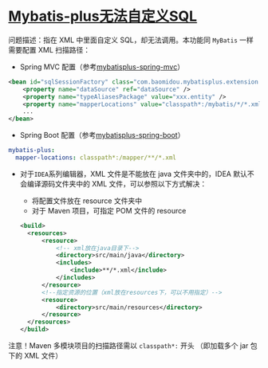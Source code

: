  # [Mybatis-plus无法自定义SQL](https://mp.baomidou.com/guide/faq.html#%E5%87%BA%E7%8E%B0-invalid-bound-statement-not-found-%E5%BC%82%E5%B8%B8)

问题描述：指在 XML 中里面自定义 SQL，却无法调用。本功能同 `MyBatis` 一样需要配置 XML 扫描路径：

- Spring MVC 配置（参考[mybatisplus-spring-mvc](https://gitee.com/baomidou/mybatisplus-spring-mvc/blob/dev/src/main/resources/spring/spring-mybatis.xml)）

```xml
<bean id="sqlSessionFactory" class="com.baomidou.mybatisplus.extension.spring.MybatisSqlSessionFactoryBean">
    <property name="dataSource" ref="dataSource" />
    <property name="typeAliasesPackage" value="xxx.entity" />
    <property name="mapperLocations" value="classpath*:/mybatis/*/*.xml"/>
    ...
</bean>
```

- Spring Boot 配置（参考[mybatisplus-spring-boot](https://gitee.com/baomidou/mybatisplus-spring-boot/blob/2.x/src/main/resources/application.yml)）

```yaml
mybatis-plus:
  mapper-locations: classpath*:/mapper/**/*.xml
```

- 对于`IDEA`系列编辑器，XML 文件是不能放在 java 文件夹中的，IDEA 默认不会编译源码文件夹中的 XML 文件，可以参照以下方式解决：

  - 将配置文件放在 resource 文件夹中
  - 对于 Maven 项目，可指定 POM 文件的 resource

  ```xml
  <build>
    <resources>
        <resource>
            <!-- xml放在java目录下-->
            <directory>src/main/java</directory>
            <includes>
                <include>**/*.xml</include>
            </includes>
        </resource>
        <!--指定资源的位置（xml放在resources下，可以不用指定）-->
        <resource>
            <directory>src/main/resources</directory>
        </resource>
    </resources>
  </build>
  ```

注意！Maven 多模块项目的扫描路径需以 `classpath*:` 开头 （即加载多个 jar 包下的 XML 文件）

